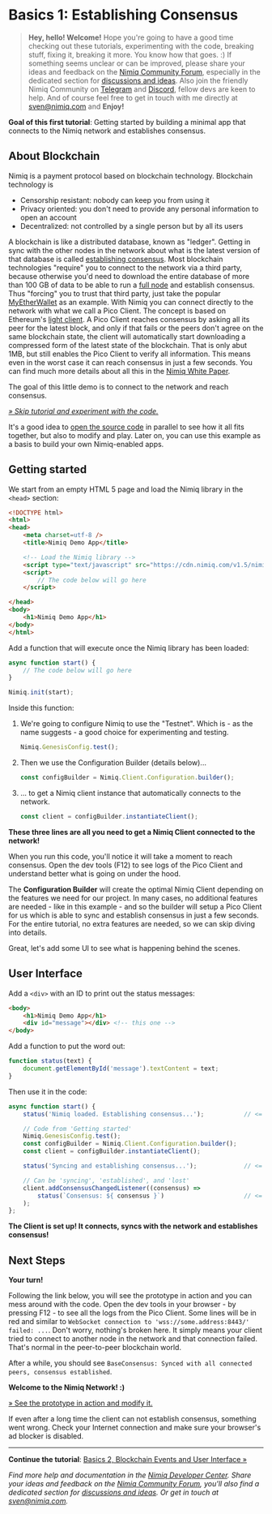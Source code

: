 # Basics 1: Establishing Consensus

> **Hey, hello! Welcome!**
Hope you're going to have a good time checking out these tutorials,
experimenting with the code, breaking stuff, fixing it, breaking it more.
You know how that goes. :)
If something seems unclear or can be improved,
please share your ideas and feedback on the [Nimiq Community Forum](https://forum.nimiq.community),
especially in the dedicated section for [discussions and ideas](https://forum.nimiq.community/c/documentation/drafts).
Also join the friendly Nimiq Community on [Telegram](https://t.me/joinchat/AAAAAEJW-ozFwo7Er9jpHw) and
[Discord](https://discord.gg/cMHemg8), fellow devs are keen to help.
And of course feel free to get in touch with me directly at [sven@nimiq.com](sven@nimiq.com) and
**Enjoy!**

**Goal of this first tutorial**:
Getting started by building a minimal app that connects to the Nimiq network and establishes consensus.

## About Blockchain

Nimiq is a payment protocol based on blockchain technology.
Blockchain technology is

* Censorship resistant: nobody can keep you from using it
* Privacy oriented: you don't need to provide any personal information to open an account
* Decentralized: not controlled by a single person but by all its users

A blockchain is like a distributed database, known as "ledger".
Getting in sync with the other nodes in the network about what is
the latest version of that database is called
[establishing consensus](https://en.bitcoin.it/wiki/Consensus).
Most blockchain technologies "require" you to
connect to the network via a third party,
because otherwise you'd need to download
the entire database of more than 100 GB of data
to be able to run a
[full node](https://en.bitcoin.it/wiki/Full_node) and establish consensus.
Thus "forcing" you to trust that third party, just take the popular
[MyEtherWallet](https://kb.myetherwallet.com/networks/run-your-own-node-with-myetherwallet.html) as an example.
With Nimiq you can connect directly to the network with what we call a Pico Client.
The concept is based on Ethereum's
[light client](https://github.com/ethereum/wiki/wiki/Light-client-protocol).
A Pico Client reaches consensus by asking all its peer for the latest block,
and only if that fails or the peers don't agree on the same blockchain state,
the client will automatically start downloading a compressed form of the latest state of the blockchain.
That is only abut 1MB, but still enables the Pico Client to verify all information.
This means even in the worst case it can reach consensus in just a few seconds.
You can find much more details about all this in the [Nimiq White Paper](https://nimiq.com/whitepaper).

The goal of this little demo is to connect to the network and reach consensus.

_[» Skip tutorial and experiment with the code.](playground.html#basics-1-consensus-demo.html)_

It's a good idea to [open the source code](playground.html#basics-1-consensus-demo.html)
in parallel to see how it all fits together, but also to modify and play.
Later on, you can use this example as a basis to build your own Nimiq-enabled apps.

## Getting started

We start from an empty HTML 5 page and load the Nimiq library in the `<head>` section:

```HTML
<!DOCTYPE html>
<html>
<head>
    <meta charset=utf-8 />
    <title>Nimiq Demo App</title>

    <!-- Load the Nimiq library -->
    <script type="text/javascript" src="https://cdn.nimiq.com/v1.5/nimiq.js"></script>
    <script>
        // The code below will go here
    </script>

</head>
<body>
    <h1>Nimiq Demo App</h1>
</body>
</html>
```

Add a function that will execute once the Nimiq library has been loaded:

```js
async function start() {
    // The code below will go here
}

Nimiq.init(start);
```

Inside this function:

1) We're going to configure Nimiq to use the "Testnet".
   Which is - as the name suggests - a good choice for experimenting and testing.

   ```js
   Nimiq.GenesisConfig.test();
   ```

2) Then we use the Configuration Builder (details below)...

   ```js
   const configBuilder = Nimiq.Client.Configuration.builder();
   ```

3) ... to get a Nimiq client instance that automatically connects to the network.

   ```js
   const client = configBuilder.instantiateClient();
   ```

**These three lines are all you need to get a Nimiq Client connected to the network!**

When you run this code, you'll notice it will take a moment to reach consensus.
Open the dev tools (F12) to see logs of the Pico Client and understand better what is going on under the hood.

The **Configuration Builder** will create the optimal Nimiq Client depending on the features we need for our project.
In many cases, no additional features are needed - like in this example -
and so the builder will setup a Pico Client for us which is able to sync and establish consensus in just a few seconds.
For the entire tutorial, no extra features are needed, so we can skip diving into details.

Great, let's add some UI to see what is happening behind the scenes.

## User Interface

Add a `<div>` with an ID to print out the status messages:

```html
<body>
    <h1>Nimiq Demo App</h1>
    <div id="message"></div> <!-- this one -->
</body>
```

Add a function to put the word out:

```js
function status(text) {
    document.getElementById('message').textContent = text;
}
```

Then use it in the code:

```js
async function start() {
    status('Nimiq loaded. Establishing consensus...');           // <= Here,

    // Code from 'Getting started'
    Nimiq.GenesisConfig.test();
    const configBuilder = Nimiq.Client.Configuration.builder();
    const client = configBuilder.instantiateClient();

    status('Syncing and establishing consensus...');             // <= here,

    // Can be 'syncing', 'established', and 'lost'
    client.addConsensusChangedListener((consensus) =>
        status(`Consensus: ${ consensus }`)                      // <= and here.
    );
};
```

**The Client is set up! It connects, syncs with the network and establishes consensus!**

## Next Steps

**Your turn!**

Following the link below, you will see the prototype in action and you can mess around with the code.
Open the dev tools in your browser - by pressing F12 - to see all the logs from the Pico Client.
Some lines will be in red and similar to
`WebSocket connection to 'wss://some.address:8443/' failed: ...`.
Don't worry, nothing's broken here.
It simply means your client tried to connect to another node in the network and that connection failed.
That's normal in the peer-to-peer blockchain world.

After a while, you should see
`BaseConsensus: Synced with all connected peers, consensus established`.

**Welcome to the Nimiq Network! :)**

[» See the prototype in action and modify it.](playground.html#basics-1-consensus-demo.html)

If even after a long time the client can not establish consensus, something went wrong.
Check your Internet connection and make sure your browser's ad blocker is disabled.

---

**Continue the tutorial**: [Basics 2, Blockchain Events and User Interface »](basics-2-events-and-ui)

_Find more help and documentation in the [Nimiq Developer Center](https://nimiq.com/developers/).
Share your ideas and feedback on the [Nimiq Community Forum](https://forum.nimiq.community),
you'll also find a dedicated section for [discussions and ideas](https://forum.nimiq.community/c/documentation/drafts).
Or get in touch at [sven@nimiq.com](mailto:sven@nimiq.com)._
